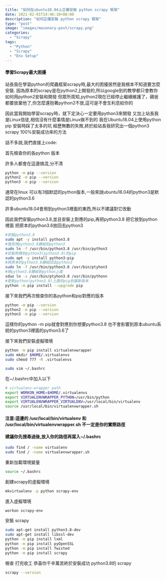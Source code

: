 ```yaml
---
title: "如何在ubuntu18.04上正確安裝 python scrapy 框架"
date: 2021-02-01T14:46:10+08:00
description: "如何正確安裝 python scrapy 框架"
type: "post"
image: "images/masonary-post/scrapy.png"
categories: 
  - "Scrapy"
tags:
  - "Python"
  - "Scrapy"
  - "Env Setup"
---
```


#### 學習Scrapy最大困擾
站長我在學習python的爬蟲框架scrapy時,最大的困擾居然是我根本不知道要怎麼安裝.
因為原本的scrapy是在python2上開發的,所以google到的教學都只會教你如何用python2安裝和開發
但眾所周知,python2現在已經停止繼續維護了，親爸都要放棄他了,你怎麼還抱著python2不放,這可是不會生利息給你的

因此當我開始學習scrapy時，就下定決心一定要用python3來開發
又加上站長我是Linux信徒,相信沒有什麼事情是Linux做不到的
我在Ubuntu18.04上使用python pip 安裝時踩了太多的坑
經歷無數的失敗,終於給站長我研究出一個python3 scrapy 100%安裝成功率的方法

話不多說,我們直接上code:

首先檢查你的各python 版本

許多人都會在這邊搞混,分不清

```bash
python -m pip --version
python2 -m pip --version
python3 -m pip --version
```

通常在linux 可以有3個默認的python版本,一般來說ubuntu18.04的python3是默認的python3.6

許多ubuntu18.04會用到python3裡面的東西,所以不建議對它改動

因此我們安裝python3.8,並且安裝上對應的pip,再把python3.8 把它放到python裡面
把原本的python3.6放回去python3

```bash
#安裝python3.8
sudo apt -y install python3.8
#強至將python3.8鍊結到python3
sudo ln -f /usr/bin/python3.8 /usr/bin/python3
#安裝對應到python3(python3.8)的pip
sudo apt -y install python3-pip
#將原本的python3.6鍊結回去python3
sudo ln -f /usr/bin/python3.6 /usr/bin/ptyhon3
#將python3.8鍊結到python上面
sduo ln -s /usr/bin/ptyhon3.8 /usr/bin/pythonn
#更新python(python3.8)上面的pip到最新版本
python -m pip install --upgrade pip
```

接下來我們再次檢查你的各python和pip對應的版本

```bash
python -m pip --version
python2 -m pip --version
python3 -m pip --version
```

這樣你的python -m pip就會對應到你想要python3.8
也不會影響到原本ubuntu系統的python3裡面的python3.6了

接下來我們安裝虛擬環境

```bash
python -m pip install virtualenvwrapper
sudo mkdir $HOME/.virtualenvs
sudo chmod 777 -R .virtualenvs
```

```bash
sudo vim ~/.bashrc
```

在~/.bashrc中加入以下
```bash
# virtualenv-wrapper path
export WORKON_HOME=$HOME/.virtualenvs
export VIRTUALENVWRAPPER_PYTHON=/usr/bin/python
export VIRTUALENVWRAPPER_VIRTUALENV=/usr/local/bin/virtualenv
source /usr/local/bin/virtualenvwrapper.sh
```

#### 注意:這邊的 /usr/local/bin/virtualenv 和 /usr/local/bin/virtualenvwrapper.sh 不一定是你的實際路徑

#### 建議你先搜尋過後,放入你的路徑再寫入~/.bashrc

```bash
sudo find / -name virtualenv
sudo find / -name virtualenvwrapper.sh
```

重新加載環境變量

```bash
source ~/.bashrc
```

創建scrapy的虛擬環境

```bash
mkvirtualenv -p python scrapy-env
```

進入虛擬環境
```bash
workon scrapy-env
```

安裝 scrapy

```bash
sudo apt-get install python3.8-dev
sudo apt-get install libssl-dev
python -m pip install lxml
python -m pip install pyOpenSSL
python -m pip install Twisted
python -m pip install scrapy

```

檢查 打完收工 恭喜你千辛萬苦終於安裝成功 python3.8的 scrapy
```bash
scrapy --version
```


